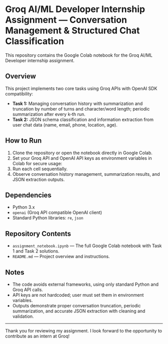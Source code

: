 # Groq AI/ML Developer Internship Assignment — Conversation Management & Structured Chat Classification

This repository contains the Google Colab notebook for the Groq AI/ML Developer internship assignment.

## Overview

This project implements two core tasks using Groq APIs with OpenAI SDK compatibility:

- **Task 1:** Managing conversation history with summarization and truncation by number of turns and character/word length; periodic summarization after every k-th run.
- **Task 2:** JSON schema classification and information extraction from user chat data (name, email, phone, location, age).

## How to Run

1. Clone the repository or open the notebook directly in Google Colab.
2. Set your Groq API and OpenAI API keys as environment variables in Colab for secure usage:
3. Run each cell sequentially.
4. Observe conversation history management, summarization results, and JSON extraction outputs.

## Dependencies

- Python 3.x
- `openai` (Groq API compatible OpenAI client)
- Standard Python libraries: `re`, `json`

## Repository Contents

- `assignment_notebook.ipynb` — The full Google Colab notebook with Task 1 and Task 2 solutions.
- `README.md` — Project overview and instructions.

## Notes

- The code avoids external frameworks, using only standard Python and Groq API calls.
- API keys are not hardcoded; user must set them in environment variables.
- Outputs demonstrate proper conversation truncation, periodic summarization, and accurate JSON extraction with cleaning and validation.

---

Thank you for reviewing my assignment. I look forward to the opportunity to contribute as an intern at Groq!
